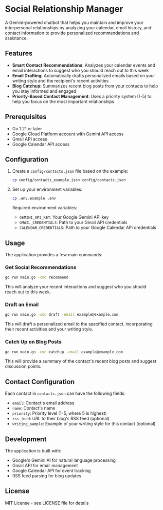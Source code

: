 # Social Relationship Manager

A Gemini-powered chatbot that helps you maintain and improve your interpersonal relationships by analyzing your calendar, email history, and contact information to provide personalized recommendations and assistance.

## Features

- **Smart Contact Recommendations**: Analyzes your calendar events and email interactions to suggest who you should reach out to this week
- **Email Drafting**: Automatically drafts personalized emails based on your writing style and the recipient's recent activities
- **Blog Catchup**: Summarizes recent blog posts from your contacts to help you stay informed and engaged
- **Priority-Based Contact Management**: Uses a priority system (1-5) to help you focus on the most important relationships

## Prerequisites

- Go 1.21 or later
- Google Cloud Platform account with Gemini API access
- Gmail API access
- Google Calendar API access

## Configuration

1. Create a `config/contacts.json` file based on the example:
   ```bash
   cp config/contacts_example.json config/contacts.json
   ```

2. Set up your environment variables:
   ```bash
   cp .env.example .env
   ```
   Required environment variables:
   - `GEMINI_API_KEY`: Your Google Gemini API key
   - `GMAIL_CREDENTIALS`: Path to your Gmail API credentials
   - `CALENDAR_CREDENTIALS`: Path to your Google Calendar API credentials

## Usage

The application provides a few main commands:

### Get Social Recommendations
```bash
go run main.go -cmd recommend
```
This will analyze your recent interactions and suggest who you should reach out to this week.

### Draft an Email
```bash
go run main.go -cmd draft -email example@example.com
```
This will draft a personalized email to the specified contact, incorporating their recent activities and your writing style.

### Catch Up on Blog Posts
```bash
go run main.go -cmd catchup -email example@example.com
```
This will provide a summary of the contact's recent blog posts and suggest discussion points.

## Contact Configuration

Each contact in `contacts.json` can have the following fields:
- `email`: Contact's email address
- `name`: Contact's name
- `priority`: Priority level (1-5, where 5 is highest)
- `rss_feed`: URL to their blog's RSS feed (optional)
- `writing_sample`: Example of your writing style for this contact (optional)

## Development

The application is built with:
- Google's Gemini AI for natural language processing
- Gmail API for email management
- Google Calendar API for event tracking
- RSS feed parsing for blog updates

## License

MIT License - see LICENSE file for details 